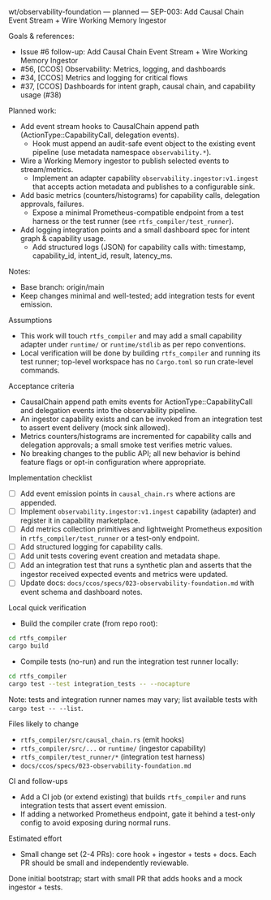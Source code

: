 wt/observability-foundation — planned — SEP-003: Add Causal Chain Event Stream + Wire Working Memory Ingestor

Goals & references:
- Issue #6 follow-up: Add Causal Chain Event Stream + Wire Working Memory Ingestor
- #56, [CCOS] Observability: Metrics, logging, and dashboards
- #34, [CCOS] Metrics and logging for critical flows
- #37, [CCOS] Dashboards for intent graph, causal chain, and capability usage (#38)

Planned work:
- Add event stream hooks to CausalChain append path (ActionType::CapabilityCall, delegation events).
	- Hook must append an audit-safe event object to the existing event pipeline (use metadata namespace `observability.*`).
- Wire a Working Memory ingestor to publish selected events to stream/metrics.
	- Implement an adapter capability `observability.ingestor:v1.ingest` that accepts action metadata and publishes to a configurable sink.
- Add basic metrics (counters/histograms) for capability calls, delegation approvals, failures.
	- Expose a minimal Prometheus-compatible endpoint from a test harness or the test runner (see `rtfs_compiler/test_runner`).
- Add logging integration points and a small dashboard spec for intent graph & capability usage.
	- Add structured logs (JSON) for capability calls with: timestamp, capability_id, intent_id, result, latency_ms.

Notes:
- Base branch: origin/main
- Keep changes minimal and well-tested; add integration tests for event emission.

Assumptions
- This work will touch `rtfs_compiler` and may add a small capability adapter under `runtime/` or `runtime/stdlib` as per repo conventions.
- Local verification will be done by building `rtfs_compiler` and running its test runner; top-level workspace has no `Cargo.toml` so run crate-level commands.

Acceptance criteria
- CausalChain append path emits events for ActionType::CapabilityCall and delegation events into the observability pipeline.
- An ingestor capability exists and can be invoked from an integration test to assert event delivery (mock sink allowed).
- Metrics counters/histograms are incremented for capability calls and delegation approvals; a small smoke test verifies metric values.
- No breaking changes to the public API; all new behavior is behind feature flags or opt-in configuration where appropriate.

Implementation checklist
- [ ] Add event emission points in `causal_chain.rs` where actions are appended.
- [ ] Implement `observability.ingestor:v1.ingest` capability (adapter) and register it in capability marketplace.
- [ ] Add metrics collection primitives and lightweight Prometheus exposition in `rtfs_compiler/test_runner` or a test-only endpoint.
- [ ] Add structured logging for capability calls.
- [ ] Add unit tests covering event creation and metadata shape.
- [ ] Add an integration test that runs a synthetic plan and asserts that the ingestor received expected events and metrics were updated.
- [ ] Update docs: `docs/ccos/specs/023-observability-foundation.md` with event schema and dashboard notes.

Local quick verification
- Build the compiler crate (from repo root):
```bash
cd rtfs_compiler
cargo build
```
- Compile tests (no-run) and run the integration test runner locally:
```bash
cd rtfs_compiler
cargo test --test integration_tests -- --nocapture
```
Note: tests and integration runner names may vary; list available tests with `cargo test -- --list`.

Files likely to change
- `rtfs_compiler/src/causal_chain.rs` (emit hooks)
- `rtfs_compiler/src/...` or `runtime/` (ingestor capability)
- `rtfs_compiler/test_runner/*` (integration test harness)
- `docs/ccos/specs/023-observability-foundation.md`

CI and follow-ups
- Add a CI job (or extend existing) that builds `rtfs_compiler` and runs integration tests that assert event emission.
- If adding a networked Prometheus endpoint, gate it behind a test-only config to avoid exposing during normal runs.

Estimated effort
- Small change set (2-4 PRs): core hook + ingestor + tests + docs. Each PR should be small and independently reviewable.

Done initial bootstrap; start with small PR that adds hooks and a mock ingestor + tests.

